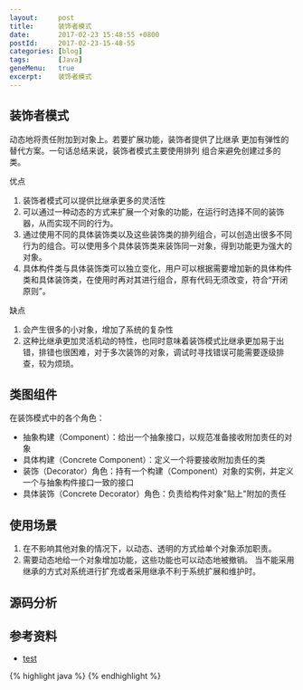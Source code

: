 ```yaml
---
layout:     post
title:      装饰者模式
date:       2017-02-23 15:48:55 +0800
postId:     2017-02-23-15-48-55
categories: [blog]
tags:       [Java]
geneMenu:   true
excerpt:    装饰者模式
---
```


## 装饰者模式

动态地将责任附加到对象上。若要扩展功能，装饰者提供了比继承
更加有弹性的替代方案。一句话总结来说，装饰者模式主要使用排列
组合来避免创建过多的类。

优点
1) 装饰者模式可以提供比继承更多的灵活性
2) 可以通过一种动态的方式来扩展一个对象的功能，在运行时选择不同的装饰器，从而实现不同的行为。
3) 通过使用不同的具体装饰类以及这些装饰类的排列组合，可以创造出很多不同行为的组合。可以使用多个具体装饰类来装饰同一对象，得到功能更为强大的对象。
4) 具体构件类与具体装饰类可以独立变化，用户可以根据需要增加新的具体构件类和具体装饰类，在使用时再对其进行组合，原有代码无须改变，符合“开闭原则”。

缺点
1) 会产生很多的小对象，增加了系统的复杂性
2) 这种比继承更加灵活机动的特性，也同时意味着装饰模式比继承更加易于出错，排错也很困难，对于多次装饰的对象，调试时寻找错误可能需要逐级排查，较为烦琐。

## 类图组件

在装饰模式中的各个角色：  
* 抽象构建（Component）：给出一个抽象接口，以规范准备接收附加责任的对象
* 具体构建（Concrete Component）：定义一个将要接收附加责任的类
* 装饰（Decorator）角色：持有一个构建（Component）对象的实例，并定义一个与抽象构件接口一致的接口
* 具体装饰（Concrete Decorator）角色：负责给构件对象"贴上"附加的责任


## 使用场景

1) 在不影响其他对象的情况下，以动态、透明的方式给单个对象添加职责。
2) 需要动态地给一个对象增加功能，这些功能也可以动态地被撤销。  当不能采用继承的方式对系统进行扩充或者采用继承不利于系统扩展和维护时。

## 源码分析

## 参考资料

* [test](test.html)

{% highlight java %}
{% endhighlight %}
